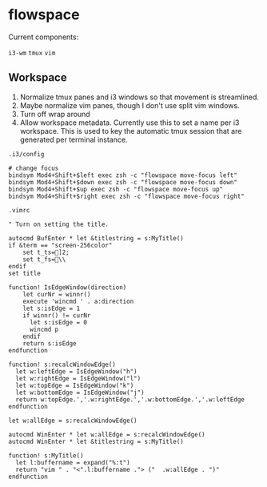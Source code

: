 flowspace
=========

Current components:

`i3-wm`
`tmux`
`vim`

Workspace
---------

1. Normalize tmux panes and i3 windows so that movement is streamlined.
2. Maybe normalize vim panes, though I don't use split vim windows.
3. Turn off wrap around
4. Allow workspace metadata. Currently use this to set a name per i3 workspace.
   This is used to key the automatic tmux session that are generated per
   terminal instance.

`.i3/config`

```
# change focus
bindsym Mod4+Shift+$left exec zsh -c "flowspace move-focus left"
bindsym Mod4+Shift+$down exec zsh -c "flowspace move-focus down"
bindsym Mod4+Shift+$up exec zsh -c "flowspace move-focus up"
bindsym Mod4+Shift+$right exec zsh -c "flowspace move-focus right"
```

`.vimrc`

```
" Turn on setting the title.

autocmd BufEnter * let &titlestring = s:MyTitle()
if &term == "screen-256color"
    set t_ts=]2;
    set t_fs=\\
endif
set title

function! IsEdgeWindow(direction)
    let curNr = winnr()
    execute 'wincmd ' . a:direction
    let s:isEdge = 1
    if winnr() != curNr
      let s:isEdge = 0
      wincmd p
    endif
    return s:isEdge
endfunction

function! s:recalcWindowEdge()
  let w:leftEdge = IsEdgeWindow("h")
  let w:rightEdge = IsEdgeWindow("l")
  let w:topEdge = IsEdgeWindow("k") 
  let w:bottomEdge = IsEdgeWindow("j") 
  return w:topEdge.','.w:rightEdge.','.w:bottomEdge.','.w:leftEdge
endfunction

let w:allEdge = s:recalcWindowEdge()

autocmd WinEnter * let w:allEdge = s:recalcWindowEdge()
autocmd WinEnter * let &titlestring = s:MyTitle()

function! s:MyTitle()
  let l:buffername = expand("%:t")
  return "vim " . "<".l:buffername ."> ("  .w:allEdge . ")"
endfunction
```
